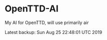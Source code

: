 # OpenTTD-AI
My AI for OpenTTD, will use primarily air

Latest backup: Sun Aug 25 22:48:01 UTC 2019

